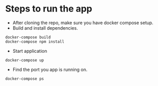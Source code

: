 Steps to run the app
=====================
* After cloning the repo, make sure you have docker compose setup.
* Build and install dependencies.
```
docker-compose build
docker-compose npm install
```
* Start application
```
docker-compose up
```
* Find the port you app is running on.
```
docker-compose ps
```
